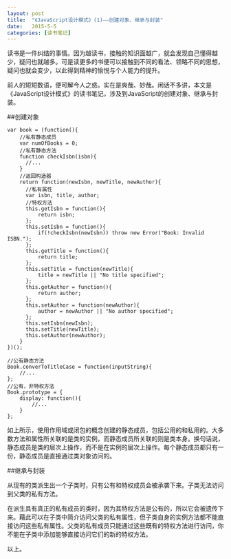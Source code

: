```yaml
---
layout: post
title:  "《JavaScript设计模式》(1)——创建对象、继承与封装"
date:   2015-5-5 
categories: [读书笔记]
---
```


读书是一件纠结的事情。因为越读书，接触的知识面越广，就会发现自己懂得越少，疑问也就越多。可是读更多的书便可以接触到不同的看法、领略不同的思想，疑问也就会变少，以此得到精神的愉悦与个人能力的提升。

前人的短短数语，便可解今人之惑。实在是爽哉、妙哉。闲话不多讲，本文是《JavaScript设计模式》的读书笔记，涉及到JavaScript的创建对象、继承与封装。

##创建对象

	var book = (function(){
	    //私有静态成员
	    var numOfBooks = 0;
	    //私有静态方法
	    function checkIsbn(isbn){
		  //...	
	    }
	    //返回构造器
	    return function(newIsbn, newTitle, newAuthor){
		  //私有属性
		  var isbn, title, author;
		  //特权方法
		  this.getIsbn = function(){
			  return isbn;
		  };
		  this.setIsbn = function(){
			  if(!checkIsbn(newIsbn)) throw new Error("Book: Invalid ISBN.");
		  };
		  this.getTitle = function(){
			  return title;
		  };
		  this.setTitle = function(newTitle){
			  title = newTitle || "No title specified";
		  };
		  this.getAuthor = function(){
			  return author;
		  };
		  this.setAuthor = function(newAuthor){
			  author = newAuthor || "No author specified";
		  };
		  this.setIsbn(newIsbn);
		  this.setTitle(newTitle);
		  this.setAuthor(newAuthor);
		}
	})();

	//公有静态方法
	Book.converToTitleCase = function(inputString){
		//...
	};
	//公有，非特权方法
	Book.prototype = {
		display: function(){
			//...
		}
	};

如上所示，使用作用域或闭包的概念创建的静态成员，包括公用的和私用的。大多数方法和属性所关联的是类的实例，而静态成员所关联的则是类本身。换句话说，静态成员是类的层次上操作，而不是在实例的层次上操作。每个静态成员都只有一份，静态成员是直接通过类对象访问的。

##继承与封装

从现有的类派生出一个子类时，只有公有和特权成员会被承袭下来。子类无法访问到父类的私有方法。

在派生具有真正的私有成员的类时，因为其特权方法是公有的，所以它会被遗传下来。藉此可以在子类中简介访问父类的私有属性，但子类自身的实例方法都不能直接访问这些私有属性。父类的私有成员只能通过这些既有的特权方法进行访问，你不能在子类中添加能够直接访问它们的新的特权方法。

以上。